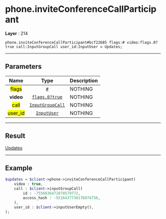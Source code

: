 # phone.inviteConferenceCallParticipant

**Layer** : 214

```tl
phone.inviteConferenceCallParticipant#bcf22685 flags:# video:flags.0?true call:InputGroupCall user_id:InputUser = Updates;
```

---

## Parameters

| Name | Type | Description |
| :---: | :---: | :--- |
| <mark>flags</mark> | [`#`](type/#) | NOTHING |
| **video** | [`flags.0?true`](type/true) | NOTHING |
| <mark>call</mark> | [`InputGroupCall`](type/InputGroupCall) | NOTHING |
| <mark>user_id</mark> | [`InputUser`](type/InputUser) | NOTHING |

---

## Result

[Updates](type/Updates)

---

## Example

```php
$updates = $client->phone->inviteConferenceCallParticipant(
	video : true,
	call : $client->inputGroupCall(
		id : -7556636472878579772,
		access_hash : -5516437730176074756,
	),
	user_id : $client->inputUserEmpty(),
);
```